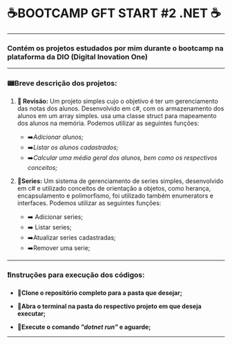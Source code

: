 # :coffee:BOOTCAMP GFT START #2 .NET :coffee:

-------------------------------------------------------------------------------------------------------

### **Contém os projetos estudados por mim durante o bootcamp na plataforma da DIO (Digital Inovation One)**

-------------------------------------------------------------------------------------------------------

### **:pager:Breve descrição dos projetos:**

1. **:page_facing_up: Revisão:** Um projeto simples cujo o objetivo é ter um gerenciamento das notas dos alunos. Desenvolvido em c#, com os armazenamento  dos alunos em um array simples. usa uma classe struct para mapeamento dos alunos na memória. Podemos utilizar as seguintes funções:  
   - :arrow_right:*Adicionar alunos;*
   - :arrow_right:*Listar os alunos cadastrados;*
   - :arrow_right:*Calcular uma média geral dos alunos, bem como os respectivos conceitos;* 

2. **:page_facing_up:Series:** Um sistema de gerenciamento de series simples, desenvolvido em c# e utilizado conceitos de orientação a objetos, como herança, encapsulamento e polimorfismo, foi utilizado também enumerators e interfaces. Podemos utilizar as seguintes funções:
   - :arrow_right: Adicionar series;
   - :arrow_right: Listar series;
   - :arrow_right:Atualizar series cadastradas;
   - :arrow_right:Remover uma serie;



-------------------------------------------------------------------------------------------------------

### :exclamation:Instruções para execução dos códigos:

- **:red_circle:Clone o repositório completo para a pasta que desejar;**

- **:red_circle:Abra o terminal na pasta do respectivo projeto em que deseja executar;**

- :red_circle:**Execute o comando *"dotnet run"* e aguarde;**

  

------

